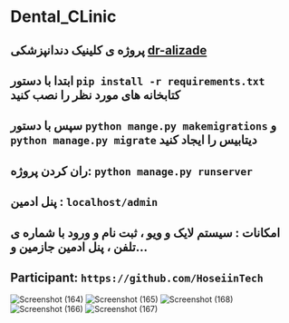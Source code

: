 # Dental_CLinic
پروژه ی کلینیک دندانپزشکی [dr-alizade](https://dr-alizade.ir/)
---
ابتدا با دستور `pip install -r requirements.txt` کتابخانه های مورد نظر را نصب کنید
---
سپس با دستور `python mange.py makemigrations` و `python manage.py migrate` دیتابیس را ایجاد کنید
---
ران کردن پروژه: `python manage.py runserver`
---
پنل ادمین : `localhost/admin`
---
امکانات : سیستم لایک و ویو ، ثبت نام و ورود با شماره ی تلفن ، پنل ادمین جازمین و...
---
Participant: `https://github.com/HoseiinTech`
---
![Screenshot (164)](https://github.com/alirez13/Dental_CLinic/assets/106848511/0be56bb8-fd27-45f8-8878-ce08830a5e5e)
![Screenshot (165)](https://github.com/alirez13/Dental_CLinic/assets/106848511/dfe009a7-0275-4e38-8548-537b17dd8a23)
![Screenshot (168)](https://github.com/alirez13/Dental_CLinic/assets/106848511/a888b64b-66de-498a-80b8-897401c0eced)
![Screenshot (166)](https://github.com/alirez13/Dental_CLinic/assets/106848511/a0a3e3ec-2973-4892-bc17-d82e80f78108)
![Screenshot (167)](https://github.com/alirez13/Dental_CLinic/assets/106848511/b5dbad14-a573-4124-9ec9-3a80da30867f)


